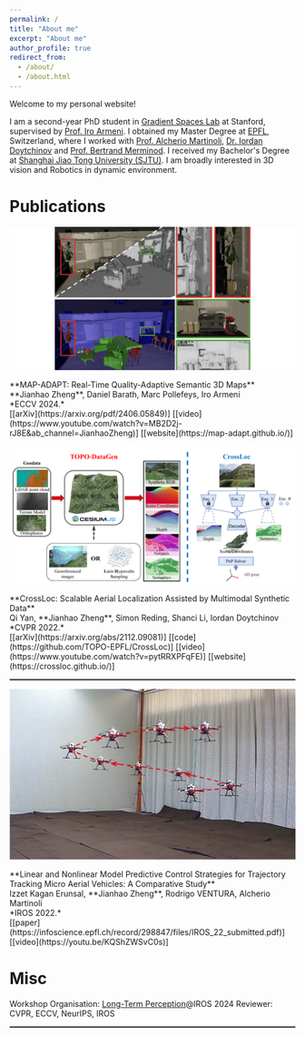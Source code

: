 ```yaml
---
permalink: /
title: "About me"
excerpt: "About me"
author_profile: true
redirect_from: 
  - /about/
  - /about.html
---
```


Welcome to my personal website!

I am a second-year PhD student in [Gradient Spaces Lab](https://gradientspaces.stanford.edu/) at Stanford, supervised by [Prof. Iro Armeni](https://ir0.github.io/). I obtained my Master Degree at [EPFL](https://www.epfl.ch/en/), Switzerland, where I worked with [Prof. Alcherio Martinoli](https://www.epfl.ch/labs/disal/people/team/alcheriomartinoli/), [Dr. Iordan Doytchinov](https://people.epfl.ch/iordan.doytchinov) and [Prof. Bertrand Merminod](https://people.epfl.ch/bertrand.merminod?lang=en). I received my Bachelor's Degree at [Shanghai Jiao Tong University (SJTU)](https://en.sjtu.edu.cn/). I am broadly interested in 3D vision and Robotics in dynamic environment.

# Publications
<p float='left'>
	<img src="../images/mapadapt.001.jpeg" width="600"/> 
</p>
**MAP-ADAPT: Real-Time Quality-Adaptive Semantic 3D Maps**
<br/>
**Jianhao Zheng**, Daniel Barath, Marc Pollefeys, Iro Armeni
<br/>
*ECCV 2024.*
<br/>
[[arXiv](https://arxiv.org/pdf/2406.05849)] [[video](https://www.youtube.com/watch?v=MB2D2j-rJ8E&ab_channel=JianhaoZheng)] [[website](https://map-adapt.github.io/)]

<p float='left'>
	<img src="../images/crossloc2021.png" width="600"/> 
</p>
**CrossLoc: Scalable Aerial Localization Assisted by Multimodal Synthetic Data**
<br/>
Qi Yan, **Jianhao Zheng**, Simon Reding, Shanci Li, Iordan Doytchinov
<br/>
*CVPR 2022.*
<br/>
[[arXiv](https://arxiv.org/abs/2112.09081)] [[code](https://github.com/TOPO-EPFL/CrossLoc)] [[video](https://www.youtube.com/watch?v=pytRRXPFqFE)] [[website](https://crossloc.github.io/)]

<hr style="border:1px solid gray"/> 

<p float='left'>
	<img src="../images/IROS2022.png" width="600"/> 
</p>
**Linear and Nonlinear Model Predictive Control Strategies for Trajectory Tracking Micro Aerial Vehicles: A Comparative Study**
<br/>
Izzet Kagan Erunsal, **Jianhao Zheng**, Rodrigo VENTURA, Alcherio Martinoli
<br/>
*IROS 2022.*
<br/>
[[paper](https://infoscience.epfl.ch/record/298847/files/IROS_22_submitted.pdf)] [[video](https://youtu.be/KQShZWSvC0s)]

# Misc
Workshop Organisation: [Long-Term Perception](https://mit-spark.github.io/Longterm-Perception-WS/)@IROS 2024
Reviewer: CVPR, ECCV, NeurIPS, IROS

<hr style="border:1px solid gray"/> 
